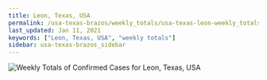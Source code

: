 ```yaml
---
title: Leon, Texas, USA
permalink: /usa-texas-brazos/weekly_totals/usa-texas-leon-weekly_totals.html
last_updated: Jan 11, 2021
keywords: ["Leon, Texas, USA", "weekly totals"]
sidebar: usa-texas-brazos_sidebar
---
```


![Weekly Totals of Confirmed Cases for Leon, Texas, USA](/covid_tracker/images/graphs/usa-texas-leon-weekly_totals_graph.png)
